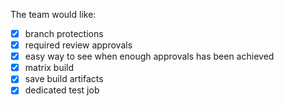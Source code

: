 The team would like: 
 - [x] branch protections
 - [x] required review approvals
 - [x] easy way to see when enough approvals has been achieved
 - [x] matrix build
 - [x] save build artifacts
 - [x] dedicated test job
